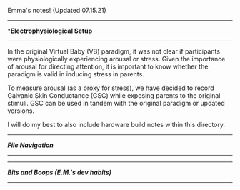 Emma's notes! (Updated 07.15.21)

*****************************
***Electrophysiological Setup**
*****************************

In the original Virtual Baby (VB) paradigm, it was not clear if participants were physiologically experiencing arousal or stress. Given the importance of arousal for directing attention, it is important to know whether the paradigm is valid in inducing stress in parents. 

To measure arousal (as a proxy for stress), we have decided to record Galvanic Skin Conductance (GSC) while exposing parents to the original stimuli. GSC can be used in tandem with the original paradigm or updated versions. 

I will do my best to also include hardware build notes within this directory. 

****************
***File Navigation***
****************

*************************************
***Bits and Boops (E.M.'s dev habits)***
*************************************
